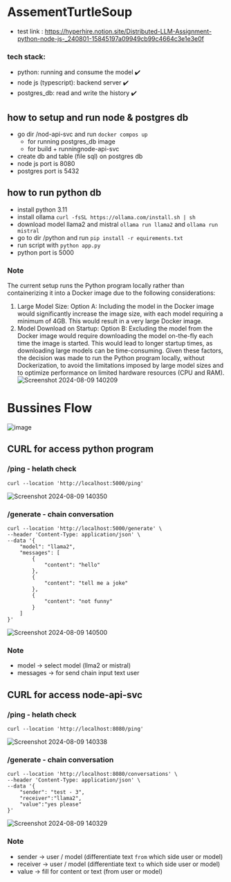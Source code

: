 # AssementTurtleSoup

- test link : https://hyperhire.notion.site/Distributed-LLM-Assignment-python-node-js-_240801-15845197a09949cb99c4664c3e1e3e0f

### tech stack:
- python: running and consume the model ✔️
- node js (typescript): backend server ✔️
- postgres_db: read and write the history ✔️

## how to setup and run node & postgres db
- go dir /nod-api-svc and run `docker compos up`
  - for running postgres_db image
  - for build + runningnode-api-svc
- create db and table (file sql) on postgres db
- node js port is 8080
- postgres port is 5432

## how to run python db
- install python 3.11 
- install ollama `curl -fsSL https://ollama.com/install.sh | sh`
- download model llama2 and mistral `ollama run llama2` and `ollama run mistral`
- go to dir /python and run `pip install -r equirements.txt`
- run script with `python app.py`
- python port is 5000

### Note
The current setup runs the Python program locally rather than containerizing it into a Docker image due to the following considerations:
1. Large Model Size:
Option A: Including the model in the Docker image would significantly increase the image size, with each model requiring a minimum of 4GB. This would result in a very large Docker image.
2. Model Download on Startup:
Option B: Excluding the model from the Docker image would require downloading the model on-the-fly each time the image is started. This would lead to longer startup times, as downloading large models can be time-consuming.
Given these factors, the decision was made to run the Python program locally, without Dockerization, to avoid the limitations imposed by large model sizes and to optimize performance on limited hardware resources (CPU and RAM).
![Screenshot 2024-08-09 140209](https://github.com/user-attachments/assets/71c5db74-6759-4c18-b8e0-03ccf20cb9fc)


# Bussines Flow
![image](https://github.com/user-attachments/assets/0f18b26c-bd26-4ad9-bff3-18dab4aefaae)

## CURL for access python program
### /ping - helath check
```
curl --location 'http://localhost:5000/ping'
```
![Screenshot 2024-08-09 140350](https://github.com/user-attachments/assets/8dcf228e-42b3-4a59-a8ac-0fe50872256e)

### /generate - chain conversation
```
curl --location 'http://localhost:5000/generate' \
--header 'Content-Type: application/json' \
--data '{
    "model": "llama2",
    "messages": [
        {
            "content": "hello"
        },
        {
            "content": "tell me a joke"
        },
        {
            "content": "not funny"
        }
    ]
}'
```
![Screenshot 2024-08-09 140500](https://github.com/user-attachments/assets/746b9a30-5fba-44ca-972c-f67b2172130b)


### Note
- model -> select model (llma2 or mistral)
- messages -> for send chain input text user

## CURL for access node-api-svc
### /ping - helath check
```
curl --location 'http://localhost:8080/ping'
```
![Screenshot 2024-08-09 140338](https://github.com/user-attachments/assets/d0943bb0-67d2-4952-9107-909bb223258f)


### /generate - chain conversation
```
curl --location 'http://localhost:8080/conversations' \
--header 'Content-Type: application/json' \
--data '{
    "sender": "test - 3",
    "receiver":"llama2",
    "value":"yes please"
}'
```
![Screenshot 2024-08-09 140329](https://github.com/user-attachments/assets/8490aff7-87ea-44e4-9d6f-8075237693f4)


### Note
- sender -> user / model (differentiate text `from` which side user or model)
- receiver -> user / model (differentiate text `to` which side user or model)
- value -> fill for content or text (from user or model)
